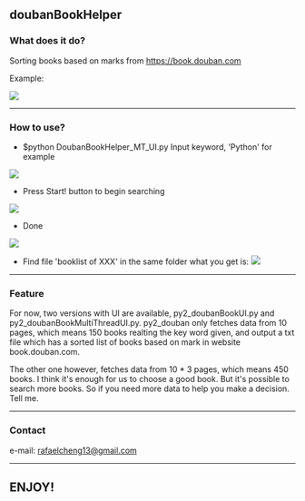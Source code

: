 ## doubanBookHelper


### What does it do?
Sorting books based on marks from https://book.douban.com

Example:

![](https://raw.githubusercontent.com/Rafael-Cheng/doubanBooks/master/4.png)

----

### How to use?
* $python DoubanBookHelper_MT_UI.py
Input keyword, 'Python' for example

![](https://raw.githubusercontent.com/Rafael-Cheng/doubanBooks/master/1.png)

* Press Start! button to begin searching

![](https://raw.githubusercontent.com/Rafael-Cheng/doubanBooks/master/2.png)

* Done

![](https://raw.githubusercontent.com/Rafael-Cheng/doubanBooks/master/3.png)

* Find file 'booklist of XXX' in the same folder
what you get is:
![](https://raw.githubusercontent.com/Rafael-Cheng/doubanBooks/master/4.png)

----

### Feature
For now, two versions with UI are available, py2_doubanBookUI.py and py2_doubanBookMultiThreadUI.py.
py2_douban only fetches data from 10 pages, which means 150 books realting the key word given, and
output a txt file which has a sorted list of books based on mark in website book.douban.com.

The other one however, fetches data from 10 * 3 pages, which means 450 books. 
I think it's enough for us to choose a good book. But it's possible to search more books.
So if you need more data to help you make a decision. Tell me.

----

### Contact
e-mail: rafaelcheng13@gmail.com

----

## ENJOY!
